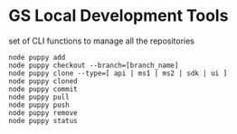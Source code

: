 # GS Local Development Tools

set of CLI functions to manage all the repositories

```
node puppy add
node puppy checkout --branch=[branch_name]
node puppy clone --type=[ api | ms1 | ms2 | sdk | ui ]
node puppy cloned
node puppy commit
node puppy pull
node puppy push
node puppy remove
node puppy status
```
